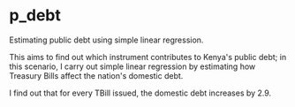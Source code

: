 # p_debt
Estimating public debt using simple linear regression.

This aims to find out which instrument contributes to Kenya's public debt; in this scenario, I carry out simple linear regression by estimating how Treasury Bills affect the nation's domestic debt.

I find out that for every TBill issued, the domestic debt increases by 2.9.


